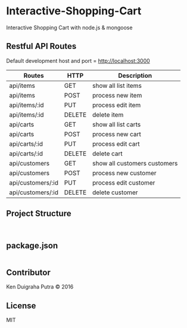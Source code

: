 # Interactive-Shopping-Cart
Interactive Shopping Cart with node.js & mongoose

## Restful API Routes

Default development host and port = <http://localhost:3000>

| Routes | HTTP | Description |
|-----|----------|------------|
| api/items | GET | show all list items |
| api/items | POST | process new item |
| api/items/:id | PUT | process edit item |
| api/items/:id | DELETE | delete item |
| api/carts | GET | show all list carts |
| api/carts | POST | process new cart |
| api/carts/:id | PUT | process edit cart |
| api/carts/:id | DELETE | delete cart |
| api/customers | GET | show all customers customers |
| api/customers | POST | process new customer |
| api/customers/:id | PUT | process edit customer |
| api/customers/:id | DELETE | delete customer |

## Project Structure

```


```

## package.json

```

```

## Contributor
Ken Duigraha Putra &copy; 2016

## License
MIT
